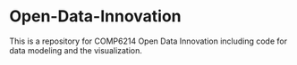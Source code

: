 # Open-Data-Innovation
This is a repository for COMP6214 Open Data Innovation including code for data modeling and the visualization.
